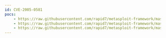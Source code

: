 ```yaml
---
id: CVE-2005-0581
pocs:
    - https://raw.githubusercontent.com/rapid7/metasploit-framework/master/modules/exploits/windows/brightstor/license_gcr.rb
    - https://raw.githubusercontent.com/rapid7/metasploit-framework/master/modules/exploits/windows/license/calicclnt_getconfig.rb
    - https://raw.githubusercontent.com/rapid7/metasploit-framework/master/modules/exploits/windows/license/calicserv_getconfig.rb
---
```

